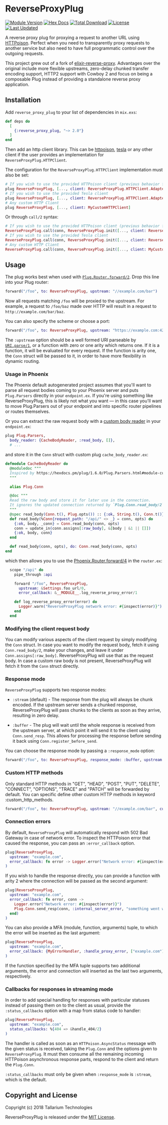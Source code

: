 # ReverseProxyPlug

[![Module Version](https://img.shields.io/hexpm/v/reverse_proxy_plug.svg)](https://hex.pm/packages/reverse_proxy_plug)
[![Hex Docs](https://img.shields.io/badge/hex-docs-lightgreen.svg)](https://hexdocs.pm/reverse_proxy_plug/)
[![Total Download](https://img.shields.io/hexpm/dt/reverse_proxy_plug.svg)](https://hex.pm/packages/reverse_proxy_plug)
[![License](https://img.shields.io/hexpm/l/reverse_proxy_plug.svg)](https://github.com/tallarium/reverse_proxy_plug/blob/master/LICENSE.md)
[![Last Updated](https://img.shields.io/github/last-commit/tallarium/reverse_proxy_plug.svg)](https://github.com/tallarium/reverse_proxy_plug/commits/master)

A reverse proxy plug for proxying a request to another URL using [HTTPoison](https://github.com/edgurgel/httpoison).
Perfect when you need to transparently proxy requests to another service but
also need to have full programmatic control over the outgoing requests.

This project grew out of a fork of
[elixir-reverse-proxy](https://github.com/slogsdon/elixir-reverse-proxy).
Advantages over the original include more flexible upstreams, zero-delay
chunked transfer encoding support, HTTP2 support with Cowboy 2 and focus on
being a composable Plug instead of providing a standalone reverse proxy
application.

## Installation

Add `reverse_proxy_plug` to your list of dependencies in `mix.exs`:

```elixir
def deps do
  [
    {:reverse_proxy_plug, "~> 2.0"}
  ]
end
```

Then add an http client library. This can be [httpoison](https://hex.pm/packages/httpoison), [tesla](https://hex.pm/packages/tesla) or any other client if the user provides an implementation for `ReverseProxyPlug.HTTPClient`.

The configuration for the `ReverseProxyPlug.HTTPClient` implementation must also be set:

```elixir
# If you wish to use the provided HTTPoison client (previous behavior for the lib)
plug ReverseProxyPlug, [..., client: ReverseProxyPlug.HTTPClient.Adapters.HTTPoison]
# If you wish to use the provided Tesla client
plug ReverseProxyPlug, [..., client: ReverseProxyPlug.HTTPClient.Adapters.Tesla]
# Any custom HTTP Client
plug ReverseProxyPlug, [..., client: MyCustomHTTPClient]
```

Or through `call/2` syntax:

```elixir
# If you wish to use the provided HTTPoison client (previous behavior for the lib)
ReverseProxyPlug.call(conn, ReverseProxyPlug.init([..., client: ReverseProxyPlug.HTTPClient.Adapters.HTTPoison]))
# If you wish to use the provided Tesla client
ReverseProxyPlug.call(conn, ReverseProxyPlug.init([..., client: ReverseProxyPlug.HTTPClient.Adapters.Tesla]))
# Any custom HTTP Client
ReverseProxyPlug.call(conn, ReverseProxyPlug.init([..., client: MyCustomHTTPClient]))
```

## Usage

The plug works best when used with
[`Plug.Router.forward/2`](https://hexdocs.pm/plug/Plug.Router.html#forward/2).
Drop this line into your Plug router:

```elixir
forward("/foo", to: ReverseProxyPlug, upstream: "//example.com/bar")
```

Now all requests matching `/foo` will be proxied to the upstream. For
example, a request to `/foo/baz` made over HTTP will result in a request to
`http://example.com/bar/baz`.

You can also specify the scheme or choose a port:

```elixir
forward("/foo", to: ReverseProxyPlug, upstream: "https://example.com:4200/bar")
```

The `:upstream` option should be a well formed URI parseable by [`URI.parse/1`](https://hexdocs.pm/elixir/URI.html#parse/1),
or a function with zero or one arity which returns one. If it is a function, it will be
evaluated for every request. If the function is arity one, the `Conn` struct will be
passed to it, in order to have more flexibility in dynamic routing.

### Usage in Phoenix

The Phoenix default autogenerated project assumes that you'll want to
parse all request bodies coming to your Phoenix server and puts `Plug.Parsers`
directly in your `endpoint.ex`. If you're using something like ReverseProxyPlug,
this is likely not what you want — in this case you'll want to move Plug.Parsers
out of your endpoint and into specific router pipelines or routes themselves.

Or you can extract the raw request body with a
[custom body reader](https://hexdocs.pm/plug/1.6.0/Plug.Parsers.html#module-custom-body-reader)
in your `endpoint.ex`:

```elixir
plug Plug.Parsers,
  body_reader: {CacheBodyReader, :read_body, []},
  # ...
```

and store it in the `Conn` struct with custom plug `cache_body_reader.ex`:

```elixir
defmodule CacheBodyReader do
  @moduledoc """
  Inspired by https://hexdocs.pm/plug/1.6.0/Plug.Parsers.html#module-custom-body-reader
  """

  alias Plug.Conn

  @doc """
  Read the raw body and store it for later use in the connection.
  It ignores the updated connection returned by `Plug.Conn.read_body/2` to not break CSRF.
  """
  @spec read_body(Conn.t(), Plug.opts()) :: {:ok, String.t(), Conn.t()}
  def read_body(%Conn{request_path: "/api/" <> _} = conn, opts) do
    {:ok, body, _conn} = Conn.read_body(conn, opts)
    conn = update_in(conn.assigns[:raw_body], &[body | &1 || []])
    {:ok, body, conn}
  end

  def read_body(conn, opts), do: Conn.read_body(conn, opts)
end
```

which then allows you to use the [Phoenix.Router.forward/4](https://hexdocs.pm/phoenix/Phoenix.Router.html#forward/4)
in the `router.ex`:

```elixir
  scope "/api" do
    pipe_through :api

    forward "/foo", ReverseProxyPlug,
      upstream: &Settings.foo_url/0,
      error_callback: &__MODULE__.log_reverse_proxy_error/1

    def log_reverse_proxy_error(error) do
      Logger.warn("ReverseProxyPlug network error: #{inspect(error)}")
    end
  end
```

### Modifying the client request body

You can modify various aspects of the client request by simply modifying the
`Conn` struct. In case you want to modify the request body, fetch it using
`Conn.read_body/2`, make your changes, and leave it under
`Conn.assigns[:raw_body]`. ReverseProxyPlug will use that as the request body.
In case a custom raw body is not present, ReverseProxyPlug will fetch it from
the `Conn` struct directly.

### Response mode

`ReverseProxyPlug` supports two response modes:

- `:stream` (default) - The response from the plug will always be chunk
  encoded. If the upstream server sends a chunked response, ReverseProxyPlug
  will pass chunks to the clients as soon as they arrive, resulting in zero
  delay.

- `:buffer` - The plug will wait until the whole response is received from
  the upstream server, at which point it will send it to the client using
  `Conn.send_resp`. This allows for processing the response before sending it
  back using `Conn.register_before_send`.

You can choose the response mode by passing a `:response_mode` option:

```elixir
forward("/foo", to: ReverseProxyPlug, response_mode: :buffer, upstream: "//example.com/bar")
```

### Custom HTTP methods

Only standard HTTP methods in "GET", "HEAD", "POST", "PUT", "DELETE", "CONNECT", "OPTIONS",
"TRACE" and "PATCH" will be forwarded by default. You can specific define other custom
HTTP methods in keyword :custom_http_methods.

```elixir
forward("/foo", to: ReverseProxyPlug, upstream: "//example.com/bar", custom_http_methods: [:XMETHOD])
```

### Connection errors

By default, `ReverseProxyPlug` will automatically respond with 502 Bad Gateway
in case of network error. To inspect the HTTPoison error that caused the
response, you can pass an `:error_callback` option.

```elixir
plug(ReverseProxyPlug,
  upstream: "example.com",
  error_callback: fn error -> Logger.error("Network error: #{inspect(error)}") end
)
```

If you wish to handle the response directly, you can provide a function with
arity 2 where the connection will be passed as the second argument:

```elixir
plug(ReverseProxyPlug,
  upstream: "example.com",
  error_callback: fn error, conn ->
    Logger.error("Network error: #{inspect(error)}")
    Plug.Conn.send_resp(conn, :internal_server_error, "something went wrong")
  end)
)
```

You can also provide a MFA (module, function, arguments) tuple, to which the
error will be inserted as the last argument:

```elixir
plug(ReverseProxyPlug,
  upstream: "example.com",
  error_callback: {MyErrorHandler, :handle_proxy_error, ["example.com"]}
)
```

If the function specified by the MFA tuple supports two additional arguments,
the error and connection will inserted as the last two arguments, respectively.

### Callbacks for responses in streaming mode

In order to add special handling for responses with particular statuses instead
of passing them on to the client as usual, provide the `:status_callbacks`
option with a map from status code to handler:

```elixir
plug(ReverseProxyPlug,
  upstream: "example.com",
  status_callbacks: %{404 => &handle_404/2}
)
```

The handler is called as soon as an `HTTPoison.AsyncStatus` message with the
given status is received, taking the `Plug.Conn` and the options given to
`ReverseProxyPlug`. It must then consume all the remaining incoming HTTPoison
asynchronous response parts, respond to the client and return the `Plug.Conn`.

`:status_callbacks` must only be given when `:response_mode` is `:stream`,
which is the default.

## Copyright and License

Copyright (c) 2018 Tallarium Technologies

ReverseProxyPlug is released under the [MIT License](./LICENSE.md).
